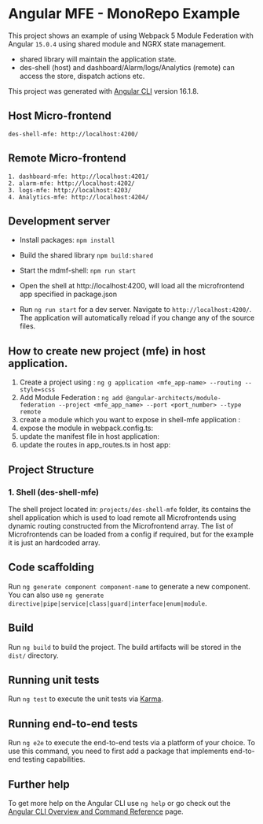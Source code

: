 # Angular MFE - MonoRepo Example

This project shows an example of using Webpack 5 Module Federation with Angular `15.0.4` using shared module and NGRX state management.

- shared library will maintain the application state.
- des-shell (host) and dashboard/Alarm/logs/Analytics (remote) can access the store, dispatch actions etc.

This project was generated with [Angular CLI](https://github.com/angular/angular-cli) version 16.1.8.

## Host Micro-frontend

```
des-shell-mfe: http://localhost:4200/
```

## Remote Micro-frontend

```
1. dashboard-mfe: http://localhost:4201/
2. alarm-mfe: http://localhost:4202/
3. logs-mfe: http://localhost:4203/
4. Analytics-mfe: http://localhost:4204/
```

## Development server

- Install packages: `npm install`
- Build the shared library `npm build:shared`
- Start the mdmf-shell: `npm run start`
- Open the shell at http://localhost:4200, will load all the microfrontend app specified in package.json

- Run `ng run start` for a dev server. Navigate to `http://localhost:4200/`. The application will automatically reload if you change any of the source files.

## How to create new project (mfe) in host application.

1. Create a project using : `ng g application <mfe_app-name> --routing --style=scss`
2. Add Module Federation : `ng add @angular-architects/module-federation --project <mfe_app_name> --port <port_number> --type remote`
3. create a module which you want to expose in shell-mfe application :
4. expose the module in webpack.config.ts:
5. update the manifest file in host application:
6. update the routes in app_routes.ts in host app:

## Project Structure

### 1. Shell (des-shell-mfe)

The shell project located in: `projects/des-shell-mfe` folder, its contains the shell application which is used to load remote all Microfrontends using dynamic routing constructed from the Microfrontend array. The list of Microfrontends can be loaded from a config if required, but for the example it is just an hardcoded array.

## Code scaffolding

Run `ng generate component component-name` to generate a new component. You can also use `ng generate directive|pipe|service|class|guard|interface|enum|module`.

## Build

Run `ng build` to build the project. The build artifacts will be stored in the `dist/` directory.

## Running unit tests

Run `ng test` to execute the unit tests via [Karma](https://karma-runner.github.io).

## Running end-to-end tests

Run `ng e2e` to execute the end-to-end tests via a platform of your choice. To use this command, you need to first add a package that implements end-to-end testing capabilities.

## Further help

To get more help on the Angular CLI use `ng help` or go check out the [Angular CLI Overview and Command Reference](https://angular.io/cli) page.
